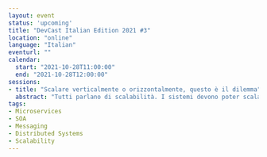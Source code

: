 ```yaml
---
layout: event
status: 'upcoming'
title: "DevCast Italian Edition 2021 #3"
location: "online"
language: "Italian"
eventurl: ""
calendar:
  start: "2021-10-28T11:00:00"
  end: "2021-10-28T12:00:00"
sessions:
- title: "Scalare verticalmente o orizzontalmente, questo è il dilemma"
  abstract: "Tutti parlano di scalabilità. I sistemi devono poter scalare, dicono. Ma, cosa significa? Sembra inoltre che l’unica opzione sia quella di avventurarsi in un viaggio fatto di sistemi distribuiti e microservizi. Ma se avessimo a che fare con un sistema esistente? Dobbiamo riscriverlo per essere distribuito? Partiremo col capire cosa vuol dire scalabilità, quali opzioni abbiamo, e quali scelte per evolvere un sistema esistente. E come bonus cercheremo di capire se abbiamo veramente bisogno di scalare orizzontalmente."
tags:
- Microservices
- SOA
- Messaging
- Distributed Systems
- Scalability
---
```

